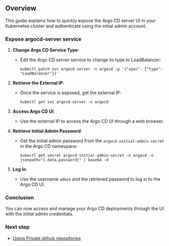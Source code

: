 ## Overview

This guide explains how to quickly expose the Argo CD server UI in your Kubernetes cluster and authenticate using the initial admin account.

### Expose argocd-server service

1. **Change Argo CD Service Type**:
    - Edit the Argo CD server service to change its type to LoadBalancer:
      ```
      kubectl patch svc argocd-server -n argocd -p '{"spec": {"type": "LoadBalancer"}}'
      ```

2. **Retrieve the External IP**:
    - Once the service is exposed, get the external IP:
      ```
      kubectl get svc argocd-server -n argocd
      ```

3. **Access Argo CD UI**:
    - Use the external IP to access the Argo CD UI through a web browser.

4. **Retrieve Initial Admin Password**:
    - Get the initial admin password from the `argocd-initial-admin-secret` in the Argo CD namespace:
      ```
      kubectl get secret argocd-initial-admin-secret -n argocd -o jsonpath="{.data.password}" | base64 -d
      ```

5. **Log In**:
    - Use the username `admin` and the retrieved password to log in to the Argo CD UI.

### Conclusion

You can now access and manage your Argo CD deployments through the UI with the initial admin credentials.

### Next step

- [Using Private github repositories](./6.%20Using%20private%20github%20repositories.md)